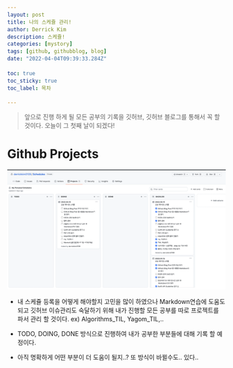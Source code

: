 ```yaml
---
layout: post
title: 나의 스케쥴 관리!
author: Derrick Kim
description: 스케쥴!
categories: [mystory]
tags: [github, githubblog, blog]
date: "2022-04-04T09:39:33.284Z" 

toc: true
toc_sticky: true
toc_label: 목차

---
```


> 앞으로 진행 하게 될 모든 공부의 기록을 깃허브, 깃허브 블로그를 통해서 꼭 할 것이다. 오늘이 그 첫째 날이 되겠다!


# Github Projects 

![My Schdule](./schedule.png)


- 내 스케쥴 등록을 어떻게 해야할지 고민을 많이 하였으나 Markdown연습에 도움도 되고 깃허브 이슈관리도 숙달하기 위해 내가 진행할 모든 공부를 따로 프로젝트를 파서 관리 할 것이다. 
ex) Algorithms_TIL, Yagom_TIL,..

- TODO, DOING, DONE 방식으로 진행하여 내가 공부한 부분들에 대해 기록 할 예정이다. 

- 아직 명확하게 어떤 부분이 더 도움이 될지..? 또 방식이 바뀔수도.. 있다..
